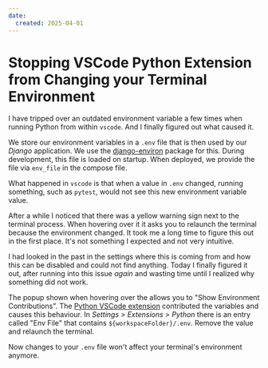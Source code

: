 ```yaml
---
date:
  created: 2025-04-01
---
```

# Stopping VSCode Python Extension from Changing your Terminal Environment

I have tripped over an outdated environment variable a few times when running Python from within `vscode`.
And I finally figured out what caused it.

We store our environment variables in a `.env` file that is then used by our *Django* application.
We use the [django-environ](https://github.com/joke2k/django-environ) package for this.
During development, this file is loaded on startup.
When deployed, we provide the file via `env_file` in the compose file.

What happened in `vscode` is that when a value in `.env` changed, running something, such as `pytest`, would not see this new environment variable value.

After a while I noticed that there was a yellow warning sign next to the terminal process.
When hovering over it it asks you to relaunch the terminal because the environment changed.
It took me a long time to figure this out in the first place.
It's not something I expected and not very intuitive.

I had looked in the past in the settings where this is coming from and how this can be disabled and could not find anything.
Today I finally figured it out, after running into this issue *again* and wasting time until I realized why something did not work.

The popup shown when hovering over the allows you to "Show Environment Contributions".
The [Python VSCode extension](https://marketplace.visualstudio.com/items?itemName=ms-python.python) contributed the variables and causes this behaviour.
In *Settings > Extensions > Python* there is an entry called "Env File" that contains `${workspaceFolder}/.env`.
Remove the value and relaunch the terminal.

Now changes to your `.env` file won't affect your terminal's environment anymore.
